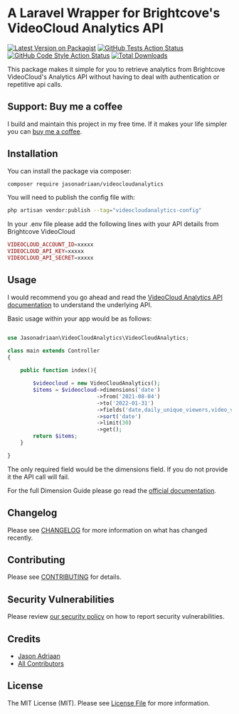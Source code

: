 # A Laravel Wrapper for Brightcove's VideoCloud Analytics API

[![Latest Version on Packagist](https://img.shields.io/packagist/v/jasonadriaan/videocloudanalytics.svg?style=flat-square)](https://packagist.org/packages/jasonadriaan/videocloudanalytics)
[![GitHub Tests Action Status](https://img.shields.io/github/workflow/status/jasonadriaan/videocloudanalytics/run-tests?label=tests)](https://github.com/jasonadriaan/videocloudanalytics/actions?query=workflow%3Arun-tests+branch%3Amain)
[![GitHub Code Style Action Status](https://img.shields.io/github/workflow/status/jasonadriaan/videocloudanalytics/Check%20&%20fix%20styling?label=code%20style)](https://github.com/jasonadriaan/videocloudanalytics/actions?query=workflow%3A"Check+%26+fix+styling"+branch%3Amain)
[![Total Downloads](https://img.shields.io/packagist/dt/jasonadriaan/videocloudanalytics.svg?style=flat-square)](https://packagist.org/packages/jasonadriaan/videocloudanalytics)

This package makes it simple for you to retrieve analytics from Brightcove VideoCloud's Analytics API without having to deal with authentication or repetitive api calls.

## Support: Buy me a coffee

I build and maintain this project in my free time. If it makes your life simpler you can [buy me a coffee](https://buymeacoffee.com/jasonadriaan).

## Installation

You can install the package via composer:

```bash
composer require jasonadriaan/videocloudanalytics
```

You will need to publish the config file with:

```bash
php artisan vendor:publish --tag="videocloudanalytics-config"
```

In your .env file please add the following lines with your API details from Brightcove VideoCloud

```php
VIDEOCLOUD_ACCOUNT_ID=xxxxx
VIDEOCLOUD_API_KEY=xxxxx
VIDEOCLOUD_API_SECRET=xxxxx
```

## Usage

I would recommend you go ahead and read the [VideoCloud Analytics API documentation](https://apis.support.brightcove.com/analytics/index.html) to understand
the underlying API.

Basic usage within your app would be as follows:

```php

use Jasonadriaan\VideoCloudAnalytics\VideoCloudAnalytics;

class main extends Controller
{
    
    public function index(){

        $videocloud = new VideoCloudAnalytics();
        $items = $videocloud->dimensions('date')
                            ->from('2021-08-04')
                            ->to('2022-01-31')
                            ->fields('date,daily_unique_viewers,video_view')
                            ->sort('date')
                            ->limit(30)
                            ->get();
        return $items;
    }

}

```

The only required field would be the dimensions field. If you do not provide it the API call will fail. 

For the full Dimension Guide please go read the [official documentation](https://apis.support.brightcove.com/analytics/dimension-guides/index.html).


## Changelog

Please see [CHANGELOG](CHANGELOG.md) for more information on what has changed recently.

## Contributing

Please see [CONTRIBUTING](.github/CONTRIBUTING.md) for details.

## Security Vulnerabilities

Please review [our security policy](../../security/policy) on how to report security vulnerabilities.

## Credits

- [Jason Adriaan](https://www.jasonadriaan.com)
- [All Contributors](../../contributors)

## License

The MIT License (MIT). Please see [License File](LICENSE.md) for more information.

